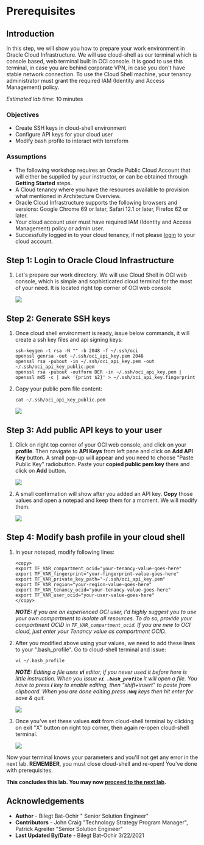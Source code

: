 # Prerequisites 

## Introduction

In this step, we will show you how to prepare your work environment in Oracle Cloud Infrastructure. We will use cloud-shell as our terminal which is console based, web terminal built in OCI console. It is good to use this terminal, in case you are behind corporate VPN, in case you don't have stable network connection.
To use the Cloud Shell machine, your tenancy administrator must grant the required IAM (Identity and Access Management) policy.

*Estimated lab time*: 10 minutes

### Objectives

-   Create SSH keys in cloud-shell environment
-   Configure API keys for your cloud user
-	Modify bash profile to interact with terraform 

### Assumptions

* The following workshop requires an Oracle Public Cloud Account that will either be supplied by your instructor, or can be obtained through **Getting Started** steps.
* A Cloud tenancy where you have the resources available  to provision what mentioned in Architecture Overview.
* Oracle Cloud Infrastructure supports the following browsers and versions: Google Chrome 69 or later, Safari 12.1 or later, Firefox 62 or later.
* Your cloud account user must have required IAM (Identity and Access Management) policy or admin user.
* Successfully logged in to your cloud tenancy, if not please [login](https://www.oracle.com/cloud/sign-in.html) to your cloud account.

## **Step 1**: Login to Oracle Cloud Infrastructure 

1. Let's prepare our work directory. We will use Cloud Shell in OCI web console, which is simple and sophisticated cloud terminal for the most of your need. It is located right top corner of OCI web console

	![](/images/0.Prep_0.PNG)

## **Step 2**: Generate SSH keys 

1. Once cloud shell environment is ready, issue below commands, it will create a ssh key files and api signing keys:

	```
	ssh-keygen -t rsa -N "" -b 2048 -f ~/.ssh/oci
	openssl genrsa -out ~/.ssh/oci_api_key.pem 2048
	openssl rsa -pubout -in ~/.ssh/oci_api_key.pem -out ~/.ssh/oci_api_key_public.pem
	openssl rsa -pubout -outform DER -in ~/.ssh/oci_api_key.pem | openssl md5 -c | awk '{print $2}' > ~/.ssh/oci_api_key.fingerprint
	```

2. Copy your public pem file content:

	```
	cat ~/.ssh/oci_api_key_public.pem
	```

	![](/images/0.Prep_1.PNG)

## **Step 3**: Add public API keys to your user

1. Click on right top corner of your OCI web console, and click on your **profile**. Then navigate to **API Keys** from left pane and click on **Add API Key** button. A small pop-up will appear and you need to choose "Paste Public Key" radiobutton. Paste your **copied public pem key** there and click on **Add** button.

	![](/images/0.Prep_2.PNG)

2. A small confirmation will show after you added an API key. **Copy** those values and open a notepad and keep them for a moment. We will modify them.

	![](/images/0.Prep_3.PNG)

## **Step 4**: Modify bash profile in your cloud shell

1. In your notepad, modify following lines:

	```
	<copy>
	export TF_VAR_compartment_ocid="your-tenancy-value-goes-here"
	export TF_VAR_fingerprint="your-fingerprint-value-goes-here"
	export TF_VAR_private_key_path="~/.ssh/oci_api_key.pem"
	export TF_VAR_region="your-region-value-goes-here"
	export TF_VAR_tenancy_ocid="your-tenancy-value-goes-here"
	export TF_VAR_user_ocid="your-user-value-goes-here"
	</copy>
	```
	_**NOTE:** if you are an experienced OCI user, I'd highly suggest you to use your own compartment to isolate all resources. To do so, provide your compartment OCID in `TF_VAR_compartment_ocid`. If you are new to OCI cloud, just enter your Tenancy value as compartment OCID._

2. After you modified above using your values, we need to add these lines to your ".bash_profile". Go to cloud-shell terminal and issue:

	```
	vi ~/.bash_profile
	```

	_**NOTE:** Editing a file uses **vi** editor, if you never used it before here is little instruction. When you issue **`vi .bash_profile`** it will open a file. You have to press **i** key to enable editing, then "shift+insert" to paste from clipboard. When you are done editing press **:wq** keys then hit enter for save & quit._

	![](/images/0.Prep_4.PNG)

3. Once you've set these values **exit** from cloud-shell terminal by clicking on exit "X" button on right top corner, then again re-open cloud-shell terminal.

	![](/images/0.Prep_0.PNG)

Now your terminal knows your parameters and you'll not get any error in the next lab. **REMEMBER**, you must close cloud-shell and re-open!
You've done with prerequisites.

**This concludes this lab. You may now [proceed to the next lab](#next).**

## Acknowledgements

* **Author** - Bilegt Bat-Ochir " Senior Solution Engineer"
* **Contributors** - John Craig "Technology Strategy Program Manager", Patrick Agreiter "Senior Solution Engineer"
* **Last Updated By/Date** - Bilegt Bat-Ochir 3/22/2021